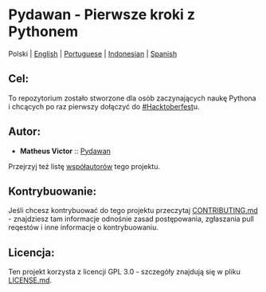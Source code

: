 # Pydawan - Pierwsze kroki z Pythonem
<p align="center">

  <span>Polski</span> |
  <a href="https://github.com/matheusvictor/Pydawan/blob/master/lang/english/README.md">English</a> |
  <a href="https://github.com/matheusvictor/Pydawan#pydawan---iniciando-no-python">Portuguese</a> |
  <a href="../indonesian/README.md#pydawan---memulai-dengan-python">Indonesian</a> |
  <a href="https://github.com/matheusvictor/Pydawan/tree/master/lang/spanish#pydawan---getting-started-with-python">Spanish</a>

</p>

## Cel: 

To repozytorium zostało stworzone dla osób zaczynających naukę Pythona i chcących po raz pierwszy dołączyć do [#Hacktoberfest](https://hacktoberfest.digitalocean.com/)u.

## Autor:

* **Matheus Victor** :: [Pydawan](https://github.com/matheusvictor/Pydawan)

Przejrzyj też listę [współautorów](https://github.com/matheusvictor/Pydawan/graphs/contributors) tego projektu.

## Kontrybuowanie:

Jeśli chcesz kontrybuować do tego projektu przeczytaj [CONTRIBUTING.md](https://github.com/matheusvictor/Pydawan/blob/master/CONTRIBUTING.md) - znajdziesz tam informacje odnośnie zasad postępowania, zgłaszania pull reqestów i inne informacje o kontrybuowaniu.

## Licencja:

Ten projekt korzysta z licencji GPL 3.0 - szczegóły znajdują się w pliku [LICENSE.md](https://github.com/matheusvictor/Pydawan/blob/master/LICENSE).
